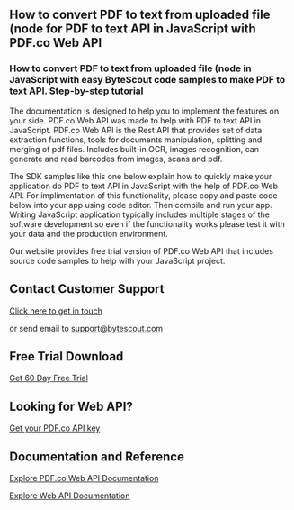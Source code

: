 ## How to convert PDF to text from uploaded file (node for PDF to text API in JavaScript with PDF.co Web API

### How to convert PDF to text from uploaded file (node in JavaScript with easy ByteScout code samples to make PDF to text API. Step-by-step tutorial

The documentation is designed to help you to implement the features on your side. PDF.co Web API was made to help with PDF to text API in JavaScript. PDF.co Web API is the Rest API that provides set of data extraction functions, tools for documents manipulation, splitting and merging of pdf files. Includes built-in OCR, images recognition, can generate and read barcodes from images, scans and pdf.

The SDK samples like this one below explain how to quickly make your application do PDF to text API in JavaScript with the help of PDF.co Web API. For implimentation of this functionality, please copy and paste code below into your app using code editor. Then compile and run your app. Writing JavaScript application typically includes multiple stages of the software development so even if the functionality works please test it with your data and the production environment.

Our website provides free trial version of PDF.co Web API that includes source code samples to help with your JavaScript project.

## Contact Customer Support

[Click here to get in touch](https://bytescout.zendesk.com/hc/en-us/requests/new?subject=PDF.co%20Web%20API%20Question)

or send email to [support@bytescout.com](mailto:support@bytescout.com?subject=PDF.co%20Web%20API%20Question) 

## Free Trial Download

[Get 60 Day Free Trial](https://bytescout.com/download/web-installer?utm_source=github-readme)

## Looking for Web API? 

[Get your PDF.co API key](https://pdf.co/documentation/api?utm_source=github-readme)

## Documentation and Reference

[Explore PDF.co Web API Documentation](https://bytescout.com/documentation/index.html?utm_source=github-readme)

[Explore Web API Documentation](https://pdf.co/documentation/api?utm_source=github-readme)